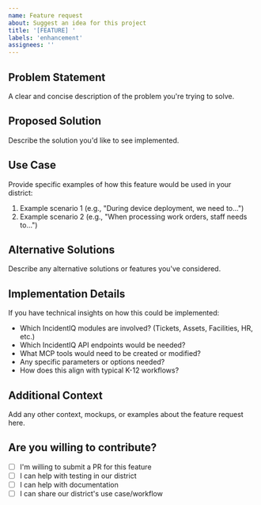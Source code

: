 ```yaml
---
name: Feature request
about: Suggest an idea for this project
title: '[FEATURE] '
labels: 'enhancement'
assignees: ''
---
```


## Problem Statement
A clear and concise description of the problem you're trying to solve.

## Proposed Solution
Describe the solution you'd like to see implemented.

## Use Case
Provide specific examples of how this feature would be used in your district:
1. Example scenario 1 (e.g., "During device deployment, we need to...")
2. Example scenario 2 (e.g., "When processing work orders, staff needs to...")

## Alternative Solutions
Describe any alternative solutions or features you've considered.

## Implementation Details
If you have technical insights on how this could be implemented:
- Which IncidentIQ modules are involved? (Tickets, Assets, Facilities, HR, etc.)
- Which IncidentIQ API endpoints would be needed?
- What MCP tools would need to be created or modified?
- Any specific parameters or options needed?
- How does this align with typical K-12 workflows?

## Additional Context
Add any other context, mockups, or examples about the feature request here.

## Are you willing to contribute?
- [ ] I'm willing to submit a PR for this feature
- [ ] I can help with testing in our district
- [ ] I can help with documentation
- [ ] I can share our district's use case/workflow